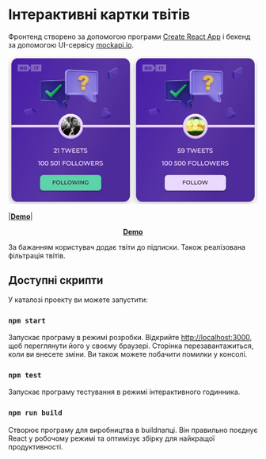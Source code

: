 # Інтерактивні картки твітів

Фронтенд створено за допомогою програми [Create React App](https://github.com/facebook/create-react-app) і бекенд за допомогою UI-сервісу [mockapi.io](https://mockapi.io/).

![screenshot](https://github.com/GoDmitrAn/tweets-test/blob/main/screen.jpg)

|**[Demo](https://godmitran.github.io/tweets-test)**|

<p align="center">
  <a href="https://godmitran.github.io/tweets-test"><b>Demo</b></a>
</p>
За бажанням користувач додає твіти до підписки. Також реалізована фільтрація твітів.

## Доступні скрипти

У каталозі проекту ви можете запустити:

### `npm start`

Запускає програму в режимі розробки.
Відкрийте [http://localhost:3000](http://localhost:3000), щоб переглянути його у своєму браузері.
Сторінка перезавантажиться, коли ви внесете зміни.
Ви також можете побачити помилки у консолі.

### `npm test`

Запускає програму тестування в режимі інтерактивного годинника.

### `npm run build`

Створює програму для виробництва в buildпапці.
Він правильно поєднує React у робочому режимі та оптимізує збірку для найкращої продуктивності.
